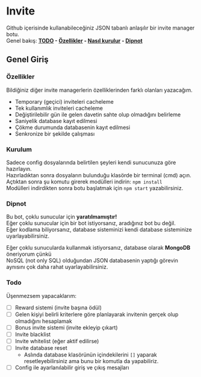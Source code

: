 # Invite

Github içerisinde kullanabileceğiniz JSON tabanlı anlaşılır bir invite manager botu. <br>
Genel bakış: **[TODO](#Todo) - [Özellikler](#Özellikler) - [Nasıl kurulur](#Kurulum) - [Dipnot](#Dipnot)**

## Genel Giriş

### Özellikler

Bildiğiniz diğer invite managerlerin özelliklerinden farklı olanları yazacağım.

- Temporary (geçici) inviteleri cacheleme
- Tek kullanımlık inviteleri cacheleme
- Değiştirilebilir gün ile gelen davetin sahte olup olmadığını belirleme
- Saniyelik database kayıt edilmesi
- Çökme durumunda databasenin kayıt edilmesi
- Senkronize bir şekilde çalışması

### Kurulum

Sadece config dosyalarında belirtilen şeyleri kendi sunucunuza göre hazırlayın. <br>
Hazırladıktan sonra dosyaların bulunduğu klasörde bir terminal (cmd) açın. <br>
Açtıktan sonra şu komutu girerek modülleri indirin: `npm install` <br>
Modülleri indirdikten sonra botu başlatmak için `npm start` yazabilirsiniz.

### Dipnot

Bu bot, çoklu sunucular için **yaratılmamıştır!** <br>
Eğer çoklu sunucular için bir bot istiyorsanız, aradığınız bot bu değil. <br>
Eğer kodlama biliyorsanız, database sisteminizi kendi database sisteminize uyarlayabilirsiniz. <br>

Eğer çoklu sunucularda kullanmak istiyorsanız, database olarak **MongoDB** öneriyorum çünkü <br>
NoSQL (not only SQL) olduğundan JSON databasenin yaptığı görevin aynısını çok daha rahat uyarlayabilirsiniz.

### Todo

Üşenmezsem yapacaklarım:

- [ ] Reward sistemi (invite başına ödül)
- [ ] Gelen kişiyi belirli kriterlere göre planlayarak invitenin gerçek olup olmadığını hesaplamak
- [ ] Bonus invite sistemi (invite ekleyip çıkart)
- [ ] Invite blacklist
- [ ] Invite whitelist (eğer aktif edilirse)
- [ ] Invite database reset
  - Aslında database klasörünün içindekilerini `[]` yaparak resetleyebilirsiniz ama bunu bir komutla da yapabiliriz.
- [ ] Config ile ayarlanılabilir giriş ve çıkış mesajları
